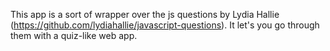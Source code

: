 This app is a sort of wrapper over the js questions by Lydia Hallie (https://github.com/lydiahallie/javascript-questions). It let's you go through them with a quiz-like web app. 
